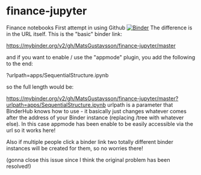 # finance-jupyter
Finance notebooks
First attempt in using Github 
[![Binder](https://mybinder.org/badge.svg)](https://mybinder.org/v2/gh/MatsGustavsson/finance-jupyter/master?urlpath=apps/SequentialStructure_clean.ipynb)
The difference is in the URL itself. This is the "basic" binder link:

https://mybinder.org/v2/gh/MatsGustavsson/finance-jupyter/master

and if you want to enable / use the "appmode" plugin, you add the following to the end:

?urlpath=apps/SequentialStructure.ipynb

so the full length would be:

https://mybinder.org/v2/gh/MatsGustavsson/finance-jupyter/master?urlpath=apps/SequentialStructure.ipynb
urlpath is a parameter that BinderHub knows how to use - it basically just changes whatever comes after the address of your Binder instance (replacing /tree with whatever else). In this case appmode has been enable to be easily accessible via the url so it works here!

Also if multiple people click a binder link two totally different binder instances will be created for them, so no worries there!

(gonna close this issue since I think the original problem has been resolved!)
